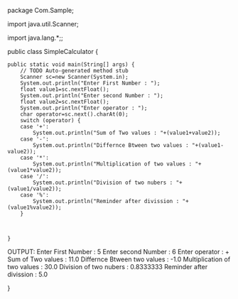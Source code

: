package Com.Sample;

import java.util.Scanner;

import java.lang.*;;

public class SimpleCalculator {

	public static void main(String[] args) {
		// TODO Auto-generated method stub
		Scanner sc=new Scanner(System.in);
		System.out.println("Enter First Number : ");
		float value1=sc.nextFloat();
		System.out.println("Enter second Number : ");
		float value2=sc.nextFloat();
		System.out.println("Enter operator : ");
		char operator=sc.next().charAt(0);
		switch (operator) {
		case '+':
			System.out.println("Sum of Two values : "+(value1+value2));
		case '-':
			System.out.println("Differnce Btween two values : "+(value1-value2));
		case '*':
			System.out.println("Multiplication of two values : "+(value1*value2));
		case '/':
			System.out.println("Division of two nubers : "+(value1/value2));
		case '%':
			System.out.println("Reminder after divission : "+(value1%value2));
		}
		
		

	}

 OUTPUT:
 Enter First Number : 
5
Enter second Number : 
6
Enter operator : 
+
Sum of Two values : 11.0
Differnce Btween two values : -1.0
Multiplication of two values : 30.0
Division of two nubers : 0.8333333
Reminder after divission : 5.0

}

